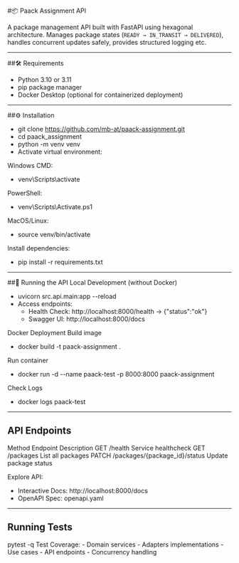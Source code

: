 #📦 Paack Assignment API

A package management API built with FastAPI using hexagonal architecture. Manages package states (`READY → IN_TRANSIT → DELIVERED`), handles concurrent updates safely, provides structured logging etc.

---

##🛠 Requirements
- Python 3.10 or 3.11
- pip package manager
- Docker Desktop (optional for containerized deployment)

---

##⚙️ Installation
- git clone https://github.com/mb-at/paack-assignment.git
- cd paack_assignment
- python -m venv venv
- Activate virtual environment:

Windows CMD:
- venv\Scripts\activate

PowerShell:
- venv\Scripts\Activate.ps1

MacOS/Linux:
- source venv/bin/activate

Install dependencies:
- pip install -r requirements.txt

---

##🚀 Running the API
Local Development (without Docker)
- uvicorn src.api.main:app --reload
- Access endpoints:
    - Health Check: http://localhost:8000/health → {"status":"ok"}
    - Swagger UI: http://localhost:8000/docs

Docker Deployment
Build image
- docker build -t paack-assignment .

Run container
- docker run -d --name paack-test -p 8000:8000 paack-assignment

Check Logs
- docker logs paack-test

---

## API Endpoints
Method	Endpoint	Description
GET	/health	Service healthcheck
GET	/packages	List all packages
PATCH	/packages/{package_id}/status	Update package status

Explore API:
- Interactive Docs: http://localhost:8000/docs
- OpenAPI Spec: openapi.yaml

---

## Running Tests
pytest -q
Test Coverage:
    - Domain services
    - Adapters implementations
    - Use cases
    - API endpoints
    - Concurrency handling